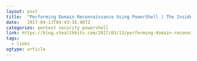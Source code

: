 ```yaml
---
layout: post 
title:  "Performing Domain Reconnaissance Using PowerShell | The Insider Threat Security Blog" 
date:   2017-04-13T04:43:16.907Z 
categories: pentest security powershell
link: https://blog.stealthbits.com/2017/03/13/performing-domain-reconnaissance-using-powershell/ 
tags:
  - links
ogtype: article 
---
```


